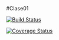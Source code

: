 #Clase01

[![Build Status](https://travis-ci.org/amarotta1/version-2019.2.svg?branch=master)](https://travis-ci.org/amarotta1/version-2019.2)

[![Coverage Status](https://coveralls.io/repos/github/amarotta1/version-2019.2/badge.svg?branch=master)](https://coveralls.io/github/amarotta1/version-2019.2?branch=master)
